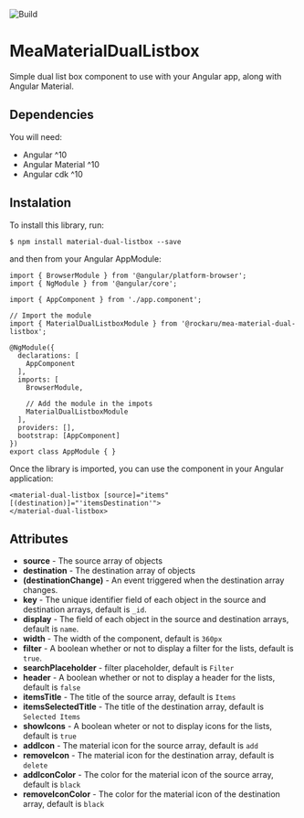 ![Build](https://github.com/rockaru/material-dual-listbox/workflows/Build/badge.svg)

# MeaMaterialDualListbox

Simple dual list box component to use with your Angular app, along with Angular Material.

## Dependencies
You will need:

- Angular ^10
- Angular Material ^10
- Angular cdk ^10

## Instalation

To install this library, run:

```
$ npm install material-dual-listbox --save
```

and then from your Angular AppModule:

```
import { BrowserModule } from '@angular/platform-browser';
import { NgModule } from '@angular/core';

import { AppComponent } from './app.component';

// Import the module
import { MaterialDualListboxModule } from '@rockaru/mea-material-dual-listbox';

@NgModule({
  declarations: [
    AppComponent
  ],
  imports: [
    BrowserModule,

    // Add the module in the impots
    MaterialDualListboxModule
  ],
  providers: [],
  bootstrap: [AppComponent]
})
export class AppModule { }
```

Once the library is imported, you can use the component in your Angular application:

```
<material-dual-listbox [source]="items" [(destination)]="'itemsDestination'">
</material-dual-listbox>
```

## Attributes

- **source** - The source array of objects
- **destination** - The destination array of objects
- **(destinationChange)** - An event triggered when the destination array changes.
- **key** - The unique identifier field of each object in the source and destination arrays, default is `_id`.
- **display** - The field of each object in the source and destination arrays, default is  `name`.
- **width** - The width of the component, default is `360px`
- **filter** - A boolean whether or not to display a filter for the lists, default is `true`.
- **searchPlaceholder** - filter placeholder, default is `Filter`
- **header** - A boolean whether or not to display a header for the lists, default is `false`
- **itemsTitle** - The title of the source array, default is `Items`
- **itemsSelectedTitle** - The title of the destination array, default is `Selected Items`
- **showIcons** - A boolean wheter or not to display icons for the lists, default is `true`
- **addIcon** - The material icon for the source array, default is `add`
- **removeIcon** - The material icon for the destination array, default is `delete`
- **addIconColor** - The color for the material icon of the source array, default is `black`
- **removeIconColor** - The color for the material icon of the destination array, default is `black`
